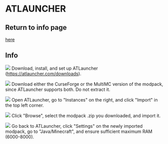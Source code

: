 
# ATLAUNCHER 

## Return to info page
[here](https://github.com/Vokuar/Teamladybug/blob/LynxMC/misc_items/Modpack_Info.MD)
## Info
![](https://cdn.discordapp.com/emojis/995680773728370768.webp?size=44&quality=lossless) Download, install, and set up ATLauncher (https://atlauncher.com/downloads). 

![](https://cdn.discordapp.com/emojis/995680773728370768.webp?size=44&quality=lossless) Download either the CurseForge or the MultiMC version of the modpack, since ATLauncher supports both. Do not extract it.

![](https://cdn.discordapp.com/emojis/995680773728370768.webp?size=44&quality=lossless) Open ATLauncher, go to "Instances" on the right, and click "Import" in the top left corner.

![](https://cdn.discordapp.com/emojis/995680773728370768.webp?size=44&quality=lossless) Click "Browse", select the modpack .zip you downloaded, and import it. 

![](https://cdn.discordapp.com/emojis/995680773728370768.webp?size=44&quality=lossless) Go back to ATLauncher, click "Settings" on the newly imported modpack, go to "Java/Minecraft", and ensure sufficient maximum RAM (6000-8000).

